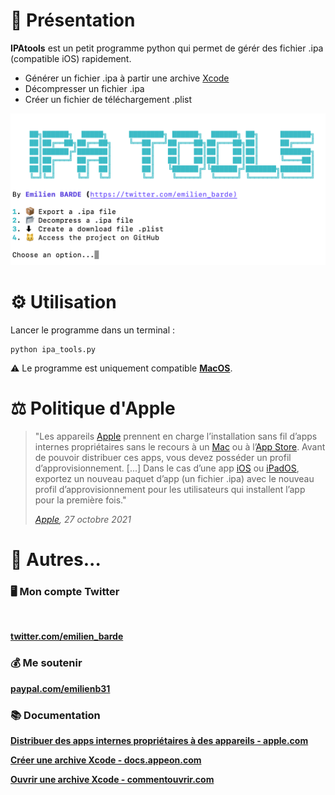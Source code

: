 # 📖 Présentation
**IPAtools** est un petit programme python qui permet de gérér des fichier .ipa (compatible iOS) rapidement.

- Générer un fichier .ipa à partir une archive [Xcode](https://developer.apple.com/xcode/)
- Décompresser un fichier .ipa
- Créer un fichier de téléchargement .plist

<img src="exemple.png"></img>


# ⚙️ Utilisation
Lancer le programme dans un terminal :
```
python ipa_tools.py
```

⚠️ Le programme est uniquement compatible [**MacOS**](https://apple.com/fr/macos/).

# ⚖️ Politique d'Apple

>"Les appareils [Apple]((https://apple.com)) prennent en charge l’installation sans fil d’apps internes propriétaires sans le recours à un [Mac](https://www.apple.com/mac/) ou à l’[App Store](https://www.apple.com/app-store/). Avant de pouvoir distribuer ces apps, vous devez posséder un profil dʼapprovisionnement. [...] Dans le cas dʼune app [iOS](https://www.apple.com/ios/) ou [iPadOS](https://www.apple.com/ipados/), exportez un nouveau paquet d’app (un fichier .ipa) avec le nouveau profil d’approvisionnement pour les utilisateurs qui installent l’app pour la première fois."
>
>*[Apple](https://apple.com), 27 octobre 2021*

# 📎 Autres...


### 🖥 Mon compte Twitter

<img src="https://pbs.twimg.com/profile_banners/815889012162437120/1613380165/1500x500" alt="" width="300"/>

**[twitter.com/emilien_barde](https://twitter.com/emilien_barde)**

### 💰 Me soutenir
**[paypal.com/emilienb31](https://www.paypal.com/paypalme/emilienb31)**

### 📚 Documentation

**[Distribuer des apps internes propriétaires à des appareils - apple.com](https://support.apple.com/fr-ch/guide/deployment/depce7cefc4d/web)**

**[Créer une archive Xcode - docs.appeon.com](https://docs.appeon.com/pb2019/appeon_mobile_tutorials/ch04s02s03.html)**

**[Ouvrir une archive Xcode - commentouvrir.com](https://commentouvrir.com/extension/xcarchive)**

